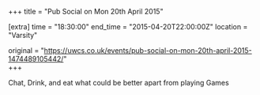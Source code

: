+++
title = "Pub Social on Mon 20th April 2015"

[extra]
time = "18:30:00"
end_time = "2015-04-20T22:00:00Z"
location = "Varsity"

original = "https://uwcs.co.uk/events/pub-social-on-mon-20th-april-2015-1474489105442/"    
+++

Chat, Drink, and eat what could be better apart from playing Games

